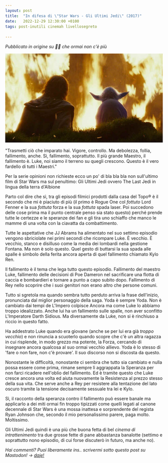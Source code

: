 ```yaml
---
layout: post
title:  "In difesa di \"Star Wars - Gli Ultimi Jedi\" (2017)"
date:   2022-12-29 12:30:00 +0100
tags: post-inutili cinemah livellosegreto

---
```


_Pubblicato in origine su 👤📖 che ormai non c'è più_

![Immagine tratta da "Star Wars - Gli Ultimi Jedi"](/assets/2022-12-29/yoda-luke-the-last-jedi.jpeg)

"Trasmetti ciò che imparato hai. Vigore, controllo. Ma debolezza, follia, fallimento, anche. Sì, fallimento, soprattutto. Il più grande Maestro, il fallimento è. Luke, noi siamo il terreno su quegli crescono. Questo è il vero fardello di tutti i Maestri."

Per la serie opinioni non richieste ecco un po' di bla bla bla non sull'ultimo film di Star Wars ma sul penultimo: Gli Ultimi Jedi ovvero The Last Jedi in lingua della terra d'Albione

Parto col dire che sì, tra gli episodi filmici prodotti dalla casa del Topo® è il secondo che mi è piaciuto di più (il primo è Rogue One col *fottuto* Lord Fenner e la sua *fottuta* forza e la sua *fottuta* spada laser. Poi succedono delle cose prima ma il punto centrale penso sia stato questo) perché prende tutte le certezze e le speranze dei fan e gli tira uno schiaffo che manco le mamme di una volta con la ciavatta da combattimento.

Tutte le aspettative che JJ Abrams ha alimentato nel suo settimo episodio vengono sbriciolate nei primi secondi che ricompare Luke. È vecchio. È vecchio, stanco e disilluso come la media dei lombardi nella gestione Fontana. Ma non è solo questo. Quel gesto di buttarsi la sua spada alle spalle è simbolo della ferita ancora aperta di quel fallimento chiamato Kylo Ren.

Il fallimento è il tema che lega tutto questo episodio. Fallimento del maestro Luke, fallimento delle decisioni di Poe Dameron nel sacrificare una flotta di caccia e bombardieri e tornare a punto a capo subito dopo. Fallimento di Rey nello scoprire che i suoi genitori non erano altro che persone comuni.

Tutto si sgretola ma quando sembra tutto perduto arriva la frase dell'inizio, pronunciata dal miglior personaggio della saga. Yoda è sempre Yoda. Non è cambiato dai tempi de L'Impero colpisce Ancora ma come Luke lo abbiamo troppo idealizzato. Anche lui ha un fallimento sulle spalle, non aver sconfitto L'Imperatore Darth Sidious. Ma diversamente da Luke, non si è rinchiuso a riccio in questo fatto.

Ha addestrato Luke quando era giovane (anche se per lui era già *troppo vecchio*) e non rinuncia a scuoterlo quando scopre che c'è un altra ragazza in cui risplende, in modo grezzo ma potente, la Forza, cercando di insegnare ancora qualcosa al suo ormai vecchio allievo. Yoda è lo stesso di 'fare o non fare, non c'è provare'. Il suo discorso non si discosta da questo.

Nonostante le difficoltà, nonostante ci sembra che tutto sia cambiato e nulla possa essere come prima, rimane sempre lì aggrappata la Speranza per non farci ricadere nell'oblio del fallimento. Ed è tramite questo che Luke cresce ancora una volta ed aiuta nuovamente la Resistenza al prezzo stesso della sua vita. Che serve anche a Rey per resistere alla tentazione del lato oscuro tramite la tensione decisamente sessuale tra lei e Kylo.

Sì, il racconto della speranza contro il fallimento può essere banale ma applicarlo a dei miti ormai fin troppo tipizzati come quelli legati al canone decennale di Star Wars è una mossa inattesa e sorprendente del regista Ryan Johnson che, secondo il mio personalissimo parere, paga molto. Moltissimo.

Gli Ultimi Jedi quindi è una più che buona fetta di bel _cinema di intrattenimento_ tra due grosse fette di pane abbastanza banalotte (settimo e soprattutto nono episodio, di cui forse discuterò in futuro, ma anche no).

_Hai commenti? Puoi liberamente ins.. scrivermi sotto questo post su Mastodon! -> [daje!](https://livellosegreto.it/@lucapicard/109596815108469762)_